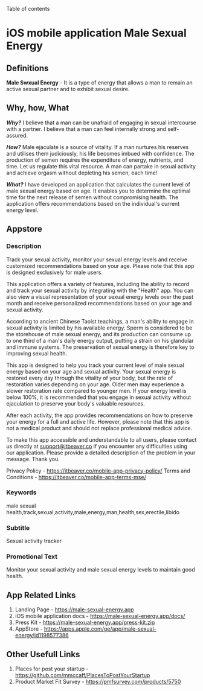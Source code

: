 Table of contents

# iOS mobile application Male Sexual Energy

## Definitions

**Male Swxual Energy** - It is a type of energy that allows a man to remain an active sexual partner and to exhibit sexual desire.

## Why, how, What

***Why?*** I believe that a man can be unafraid of engaging in sexual intercourse with a partner. I believe that a man can feel internally strong and self-assured.

***How?*** Male ejaculate is a source of vitality. If a man nurtures his reserves and utilises them judiciously, his life becomes imbued with confidence. The production of semen requires the expenditure of energy, nutrients, and time. Let us regulate this vital resource. A man can partake in sexual activity and achieve orgasm without depleting his semen, each time!

***What?*** I have developed an application that calculates the current level of male sexual energy based on age. It enables you to determine the optimal time for the next release of semen without compromising health. The application offers recommendations based on the individual's current energy level.

## Appstore

### Description

Track your sexual activity, monitor your sexual energy levels and receive customized recommendations based on your age.
Please note that this app is designed exclusively for male users.

This application offers a variety of features, including the ability to record and track your sexual activity by integrating with the "Health" app. You can also view a visual representation of your sexual energy levels over the past month and receive personalized recommendations based on your age and sexual activity.

According to ancient Chinese Taoist teachings, a man's ability to engage in sexual activity is limited by his available energy. Sperm is considered to be the storehouse of male sexual energy, and its production can consume up to one third of a man's daily energy output, putting a strain on his glandular and immune systems. The preservation of sexual energy is therefore key to improving sexual health.

This app is designed to help you track your current level of male sexual energy based on your age and sexual activity. Your sexual energy is restored every day through the vitality of your body, but the rate of restoration varies depending on your age. Older men may experience a slower restoration rate compared to younger men. If your energy level is below 100%, it is recommended that you engage in sexual activity without ejaculation to preserve your body's valuable resources.

After each activity, the app provides recommendations on how to preserve your energy for a full and active life. However, please note that this app is not a medical product and should not replace professional medical advice.

To make this app accessible and understandable to all users, please contact us directly at support@itbeaver.co if you encounter any difficulties using our application. Please provide a detailed description of the problem in your message. Thank you.

Privacy Policy - https://itbeaver.co/mobile-app-privacy-policy/
Terms and Conditions - https://itbeaver.co/mobile-app-terms-mse/

### Keywords

male sexual health,track,sexual,activity,male,energy,man,health,sex,erectile,libido

### Subtitle

Sexual activity tracker

### Promotional Text

Monitor your sexual activity and male sexual energy levels to maintain good health.

## App Related Links

1. Landing Page - https://male-sexual-energy.app
3. iOS mobile application docs - https://male-sexual-energy.app/docs/
4. Press Kit - https://male-sexual-energy.app/press-kit.zip
5. AppStore - https://apps.apple.com/ge/app/male-sexual-energy/id1198577386

## Other Usefull Links

1. Places for post your startup - https://github.com/mmccaff/PlacesToPostYourStartup
2. Product Market Fit Survey - https://pmfsurvey.com/products/5750
